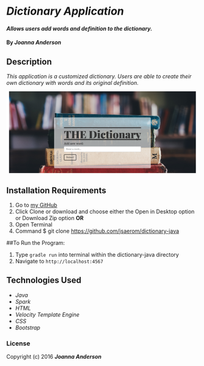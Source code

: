 # _Dictionary Application_

#### _Allows users add words and definition to the dictionary._

#### By _**Joanna Anderson**_

## Description

_This application is a customized dictionary. Users are able to create their own dictionary with words and its original definition._

<img src="src/main/resources/public/screenshot.png">

## Installation Requirements

1. Go to [my GitHub](https://github.com/jsaerom/dictionary-java)
2. Click Clone or download and choose either the Open in Desktop option or Download Zip option
**OR**
1. Open Terminal
2. Command $ git clone https://github.com/jsaerom/dictionary-java

##To Run the Program:
1. Type `gradle run` into terminal within the dictionary-java directory
2. Navigate to `http://localhost:4567`

## Technologies Used

* _Java_
* _Spark_
* _HTML_
* _Velocity Template Engine_
* _CSS_
* _Bootstrap_

### License

Copyright (c) 2016 **_Joanna Anderson_**
